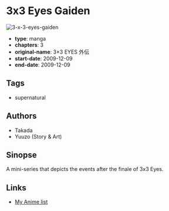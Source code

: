 # 3x3 Eyes Gaiden

![3-x-3-eyes-gaiden](https://cdn.myanimelist.net/images/manga/1/145097.jpg)

-   **type**: manga
-   **chapters**: 3
-   **original-name**: 3×3 EYES 外伝
-   **start-date**: 2009-12-09
-   **end-date**: 2009-12-09

## Tags

-   supernatural

## Authors

-   Takada
-   Yuuzo (Story & Art)

## Sinopse

A mini-series that depicts the events after the finale of 3x3 Eyes.

## Links

-   [My Anime list](https://myanimelist.net/manga/17856/3x3_Eyes_Gaiden)

